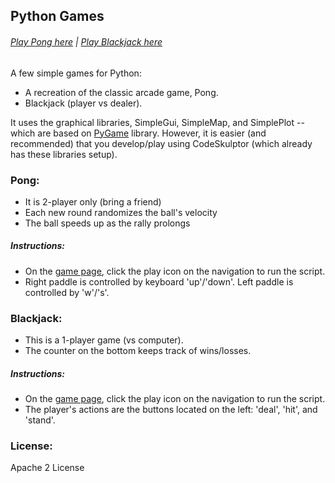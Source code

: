 ## Python Games
###### [Play Pong here](http://www.codeskulptor.org/#user41_IEECkGySF5_0.py) | [Play Blackjack here](http://www.codeskulptor.org/#user41_G8fEB3jjfc_0.py)

A few simple games for Python:
- A recreation of the classic arcade game, Pong.
- Blackjack (player vs dealer).

It uses the graphical libraries, SimpleGui, SimpleMap, and SimplePlot -- which are based on [PyGame](http://www.pygame.org/hifi.html) library. However, it is easier (and recommended) that you develop/play using CodeSkulptor (which already has these libraries setup).

### Pong:
- It is 2-player only (bring a friend)
- Each new round randomizes the ball's velocity
- The ball speeds up as the rally prolongs

##### Instructions:
- On the [game page](http://www.codeskulptor.org/#user41_IEECkGySF5_0.py), click the play icon on the navigation to run the script.
- Right paddle is controlled by keyboard 'up'/'down'. Left paddle is controlled by 'w'/'s'.

### Blackjack:
- This is a 1-player game (vs computer).
- The counter on the bottom keeps track of wins/losses.

##### Instructions:
- On the [game page](http://www.codeskulptor.org/#user41_G8fEB3jjfc_0.py), click the play icon on the navigation to run the script.
- The player's actions are the buttons located on the left: 'deal', 'hit', and 'stand'.

### License:
Apache 2 License
